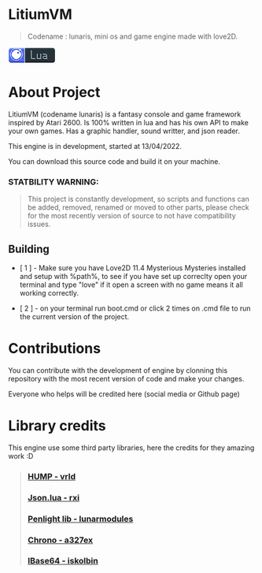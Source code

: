 # LitiumVM
> Codename : lunaris, mini os and game engine made with love2D.

[![Lua language](./images/lua-badge.png)](https://www.lua.org)

# About Project
LitiumVM (codename lunaris) is a fantasy console and game framework inspired by Atari 2600.
Is 100% written in lua and has his own API to make your own games.
Has a graphic handler, sound writter, and json reader.

This engine is in development, started at 13/04/2022.

You can download this source code and build it on your machine.

### STATBILITY WARNING:
> This project is constantly development, so scripts and functions can be added, removed, renamed or moved to other parts, please check for the most recently version of source to not have compatibility issues.

## Building
- [ 1 ] - Make sure you have Love2D 11.4 Mysterious Mysteries installed and setup with %path%, to see if you have set up correclty open your terminal and type "love" if it open a screen with no game means it all working correctly.

- [ 2 ] - on your terminal run boot.cmd or click 2 times on .cmd file to run the current version of the project.

# Contributions
You can contribute with the development of engine by clonning this repository with the most recent version of code and make your changes.

Everyone who helps will be credited here (social media or Github page)

# Library credits
This engine use some third party libraries, here the credits for they amazing work :D

> ### [HUMP - vrld](https://github.com/vrld/hump)
> ### [Json.lua - rxi](https://github.com/rxi/json.lua)
> ### [Penlight lib - lunarmodules](https://github.com/lunarmodules/Penlight)
> ### [Chrono - a327ex](https://github.com/a327ex/chrono/blob/master/Timer.lua)
> ### [lBase64 - iskolbin](https://github.com/iskolbin/lbase64)
